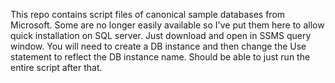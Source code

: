 This repo contains script files of canonical sample databases from Microsoft. Some are no longer easily available so I've put them here to allow quick installation on SQL server.  Just download and open in SSMS query window.  You will need to create a DB instance and then change the Use statement to reflect the DB instance name. Should be able to just run the entire script after that.


